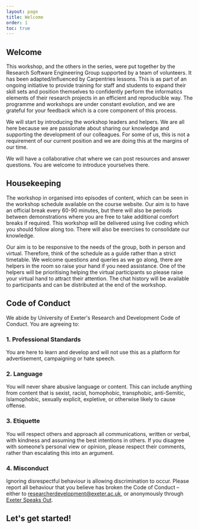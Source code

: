 ```yaml
---
layout: page
title: Welcome 
order: 1
toc: true
---
```


## Welcome

This workshop, and the others in the series, were put together by the Research Software Engineering Group supported by a team of volunteers. It has been adapted/influenced by Carpentries lessons. This is as part of an ongoing initiative to provide training for staff and students to expand their skill sets and position themselves to confidently perform the informatics elements of their research projects in an efficient and reproducible way. The programme and workshops are under constant evolution, and we are grateful for your feedback which is a core component of this process.

We will start by introducing the workshop leaders and helpers. We are all here because we are passionate about sharing our knowledge and supporting the development of our colleagues. For some of us, this is not a requirement of our current position and we are doing this at the margins of our time.

We will have a collaborative chat where we can post resources and answer questions.
You are welcome to introduce yourselves there.

## Housekeeping

The workshop in organised into episodes of content, which can be seen in the workshop schedule available on the course website. Our aim is to have an official break every 60-90 minutes, but there will also be periods between demonstrations where you are free to take additional comfort breaks if required.  This workshop will be delivered using live coding which you should follow along too. There will also be exercises to consolidate our knowledge.

Our aim is to be responsive to the needs of the group, both in person and virtual.
Therefore, think of the schedule as a guide rather than a strict timetable.
We welcome questions and queries as we go along, there are helpers in the room so raise your hand if you need assistance.
One of the helpers will be prioritising helping the virtual participants so please raise your virtual hand to attract their attention.
The chat history will be available to participants and can be distributed at the end of the workshop.

## Code of Conduct

We abide by University of Exeter's Research and Development Code of Conduct. You are agreeing to:

### 1. Professional Standards

You are here to learn and develop and will not use this as a platform for advertisement,
campaigning or hate speech.

### 2. Language

You will never share abusive language or content. This can include anything from content
that is sexist, racist, homophobic, transphobic, anti-Semitic, Islamophobic, sexually explicit,
expletive, or otherwise likely to cause offense.

### 3. Etiquette

You will respect others and approach all communications, written or verbal, with kindness
and assuming the best intentions in others. If you disagree with someone’s personal view or
opinion, please respect their comments, rather than escalating this into an argument.

### 4. Misconduct

Ignoring disrespectful behaviour is allowing discrimination to occur. Please report all
behaviour that you believe has broken the Code of Conduct – either to
[researcherdevelopment@exeter.ac.uk](mailto:researcherdevelopment@exeter.ac.uk),
or anonymously through [Exeter Speaks Out](https://www.exeter.ac.uk/about/speakout/).

## Let's get started!
